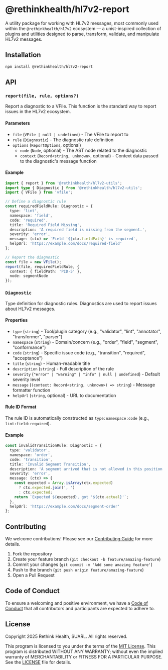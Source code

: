 # @rethinkhealth/hl7v2-report

A utility package for working with HL7v2 messages, most commonly used within the `@rethinkhealth/hl7v2` ecosystem — a unist-inspired collection of plugins and utilities designed to parse, transform, validate, and manipulate HL7v2 messages.

## Installation

```bash
npm install @rethinkhealth/hl7v2-report
```

## API

### `report(file, rule, options?)`

Report a diagnostic to a VFile. This function is the standard way to report issues in the HL7v2 ecosystem.

#### Parameters

- `file` (`VFile | null | undefined`) - The VFile to report to
- `rule` (`Diagnostic`) - The diagnostic rule definition
- `options` (`ReportOptions`, optional)
  - `node` (`Node`, optional) - The AST node related to the diagnostic
  - `context` (`Record<string, unknown>`, optional) - Context data passed to the diagnostic's message function

#### Example

```typescript
import { report } from '@rethinkhealth/hl7v2-utils';
import type { Diagnostic } from '@rethinkhealth/hl7v2-utils';
import { VFile } from 'vfile';

// Define a diagnostic rule
const requiredFieldRule: Diagnostic = {
  type: 'lint',
  namespace: 'field',
  code: 'required',
  title: 'Required Field Missing',
  description: 'A required field is missing from the segment.',
  severity: 'error',
  message: (ctx) => `Field '${ctx.fieldPath}' is required`,
  helpUrl: 'https://example.com/docs/required-field'
};

// Report the diagnostic
const file = new VFile();
report(file, requiredFieldRule, {
  context: { fieldPath: 'PID-5' },
  node: segmentNode
});
```

### `Diagnostic`

Type definition for diagnostic rules. Diagnostics are used to report issues about HL7v2 messages.

#### Properties

- `type` (`string`) - Tool/plugin category (e.g., "validator", "lint", "annotator", "transformer", "parser")
- `namespace` (`string`) - Domain/concern (e.g., "order", "field", "segment", "conformance")
- `code` (`string`) - Specific issue code (e.g., "transition", "required", "acceptance")
- `title` (`string`) - Human-readable title
- `description` (`string`) - Full description of the rule
- `severity` (`"error" | "warning" | "info" | null | undefined`) - Default severity level
- `message` (`(context: Record<string, unknown>) => string`) - Message formatter function
- `helpUrl` (`string`, optional) - URL to documentation

#### Rule ID Format

The rule ID is automatically constructed as `type:namespace:code` (e.g., `lint:field:required`).

#### Example

```typescript
const invalidTransitionRule: Diagnostic = {
  type: 'validator',
  namespace: 'order',
  code: 'transition',
  title: 'Invalid Segment Transition',
  description: 'A segment arrived that is not allowed in this position.',
  severity: 'error',
  message: (ctx) => {
    const expected = Array.isArray(ctx.expected) 
      ? ctx.expected.join(', ') 
      : ctx.expected;
    return `Expected ${expected}, got '${ctx.actual}'`;
  },
  helpUrl: 'https://example.com/docs/segment-order'
};
```

## Contributing

We welcome contributions! Please see our [Contributing Guide][github-contributing] for more details.

1. Fork the repository
2. Create your feature branch (`git checkout -b feature/amazing-feature`)
3. Commit your changes (`git commit -m 'Add some amazing feature'`)
4. Push to the branch (`git push origin feature/amazing-feature`)
5. Open a Pull Request

## Code of Conduct

To ensure a welcoming and positive environment, we have a [Code of Conduct][github-code-of-conduct] that all contributors and participants are expected to adhere to.

## License

Copyright 2025 Rethink Health, SUARL. All rights reserved.

This program is licensed to you under the terms of the [MIT License](https://opensource.org/licenses/MIT). This program is distributed WITHOUT ANY WARRANTY; without even the implied warranty of MERCHANTABILITY or FITNESS FOR A PARTICULAR PURPOSE. See the [LICENSE][github-license] file for details.

[github-code-of-conduct]: https://github.com/rethinkhealth/hl7v2/blob/main/CODE_OF_CONDUCT.md
[github-license]: https://github.com/rethinkhealth/hl7v2/blob/main/LICENSE
[github-contributing]: https://github.com/rethinkhealth/hl7v2/blob/main/CONTRIBUTING.md